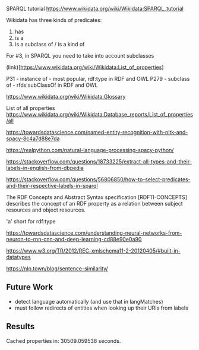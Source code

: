 SPARQL tutorial
https://www.wikidata.org/wiki/Wikidata:SPARQL_tutorial

Wikidata has three kinds of predicates:

1. has
1. is a
1. is a subclass of / is a kind of

For #3, in SPARQL you need to take into account subclasses

(link)[https://www.wikidata.org/wiki/Wikidata:List_of_properties]

P31 - instance of - most popular, rdf:type in RDF and OWL
P279 - subclass of - rfds:subClassOf in RDF and OWL

https://www.wikidata.org/wiki/Wikidata:Glossary

List of all properties
https://www.wikidata.org/wiki/Wikidata:Database_reports/List_of_properties/all

https://towardsdatascience.com/named-entity-recognition-with-nltk-and-spacy-8c4a7d88e7da

https://realpython.com/natural-language-processing-spacy-python/

https://stackoverflow.com/questions/18733225/extract-all-types-and-their-labels-in-english-from-dbpedia

https://stackoverflow.com/questions/56806850/how-to-select-predicates-and-their-respective-labels-in-sparql

The RDF Concepts and Abstract Syntax specification [RDF11-CONCEPTS] describes the concept of an RDF property as a relation between subject resources and object resources.

'a' short for rdf:type

https://towardsdatascience.com/understanding-neural-networks-from-neuron-to-rnn-cnn-and-deep-learning-cd88e90e0a90

https://www.w3.org/TR/2012/REC-xmlschema11-2-20120405/#built-in-datatypes

https://nlp.town/blog/sentence-similarity/

## Future Work

- detect language automatically (and use that in langMatches)
- must follow redirects of entities when looking up their URIs from labels

## Results

Cached properties in: 30509.059538 seconds.
